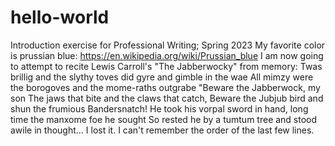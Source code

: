 # hello-world
Introduction exercise for Professional Writing; Spring 2023
My favorite color is prussian blue: https://en.wikipedia.org/wiki/Prussian_blue
I am now going to attempt to recite Lewis Carroll's "The Jabberwocky" from memory:
Twas brillig and the slythy toves did gyre and gimble in the wae
All mimzy were the borogoves and the mome-raths outgrabe
"Beware the Jabberwock, my son
The jaws that bite and the claws that catch,
Beware the Jubjub bird and shun the frumious Bandersnatch!
He took his vorpal sword in hand,
long time the manxome foe he sought
So rested he by a tumtum tree and stood awile in thought...
I lost it. I can't remember the order of the last few lines.
